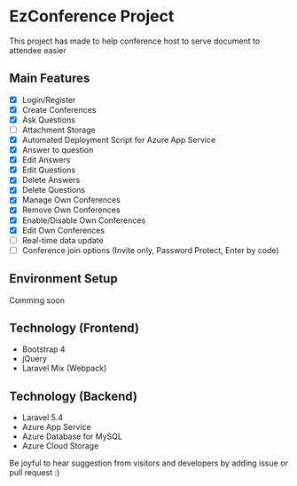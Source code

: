 # EzConference Project
This project has made to help conference host to serve document to attendee easier

## Main Features
- [x] Login/Register
- [x] Create Conferences
- [x] Ask Questions
- [ ] Attachment Storage
- [x] Automated Deployment Script for Azure App Service
- [x] Answer to question
- [x] Edit Answers
- [x] Edit Questions
- [x] Delete Answers
- [x] Delete Questions
- [x] Manage Own Conferences
- [x] Remove Own Conferences
- [x] Enable/Disable Own Conferences
- [x] Edit Own Conferences
- [ ] Real-time data update
- [ ] Conference join options (Invite only, Password Protect, Enter by code)

## Environment Setup
Comming soon

## Technology (Frontend)
* Bootstrap 4
* jQuery
* Laravel Mix (Webpack)

## Technology (Backend)
* Laravel 5.4
* Azure App Service
* Azure Database for MySQL
* Azure Cloud Storage

Be joyful to hear suggestion from visitors and developers by adding issue or pull request :)